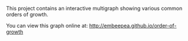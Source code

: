 This project contains an interactive multigraph showing various common orders of growth.

You can view this graph online at: http://embeepea.github.io/order-of-growth

